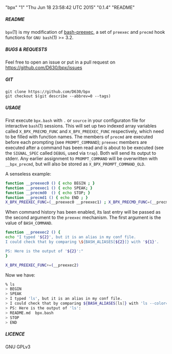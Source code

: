 "bpx" "1" "Thu Jun 18 23:58:42 UTC 2015" "0.1.4" "README"

##### README

`bpx`(1) is my modification of [bash-preexec](https://github.com/rcaloras/bash-preexec), a set of `preexec` and `precmd` hook functions for `GNU bash`(1) >= 3.2.

##### BUGS & REQUESTS

Feel free to open an issue or put in a pull request on https://github.com/D630/bpx/issues

##### GIT

```
git clone https://github.com/D630/bpx
git checkout $(git describe --abbrev=0 --tags)
```

##### USAGE

First execute `bpx.bash` with `.` or `source` in your configuraton file for interactive `bash`(1) sessions. This will set up two indexed array variables called `X_BPX_PRECMD_FUNC` and `X_BPX_PREEXEC_FUNC` respectively, which need to be filled with function names. The members of `precmd` are executed before each prompting (see `PROMPT_COMMAND`); `preexec` members are executed after a command has been read and is about to be executed (see the `SIGNAL_SPEC` called `DEBUG`, used via `trap`). Both will send its output to stderr. Any earlier assignment to `PROMPT_COMMAND` will be overwritten with `__bpx_precmd`, but will also be stored as `X_BPX_PROMPT_COMMAND_OLD`.

A senseless example:

```sh
function __preexec0 () { echo BEGIN ; }
function __preexec1 () { echo SPEAK; }
function __precmd0  () { echo STOP; }
function __precmd1 () { echo END ; }
X_BPX_PREEXEC_FUNC=(__preexec0 __preexec1) ; X_BPX_PRECMD_FUNC=(__precmd0 __precmd1)
```

When command history has been enabled, its last entry will be passed as the second argument to the `preexec` mechanism. The first argument is the value of `BASH_COMMAND`.

```sh
function __preexec2 () {
echo "I typed '${2}', but it is an alias in my conf file.
I could check that by comparing \${BASH_ALIASES[${2}]} with '${1}'.

PS: Here is the output of '${2}':"
}

X_BPX_PREEXEC_FUNC+=(__preexec2)
```

Now we have:

```sh
% ls
> BEGIN
> SPEAK
> I typed 'ls', but it is an alias in my conf file.
> I could check that by comparing ${BASH_ALIASES[ls]} with 'ls --color=auto'.
> PS: Here is the output of 'ls':
> README.md  bpx.bash
> STOP
> END

```

##### LICENCE

GNU GPLv3
